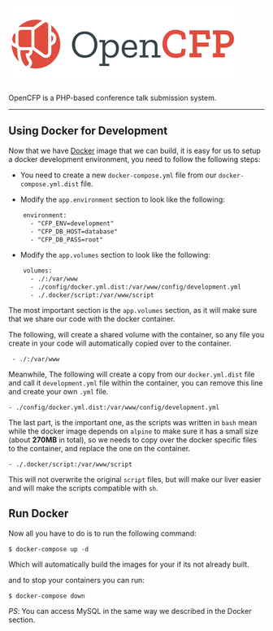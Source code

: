 # [![OpenCFP Banner](docs/img/banner.png)](https://github.com/opencfp/opencfp)

OpenCFP is a PHP-based conference talk submission system.

---
## Using Docker for Development

Now that we have [Docker](https://docker.com) image that we can build, it is easy for us to setup a docker 
development environment, you need to follow the following steps:

* You need to create a new `docker-compose.yml` file from our `docker-compose.yml.dist` file.

* Modify the `app.environment` section to look like the following:

```
    environment:
      - "CFP_ENV=development"
      - "CFP_DB_HOST=database"
      - "CFP_DB_PASS=root"
```

* Modify the `app.volumes` section to look like the following:

```
    volumes:
      - ./:/var/www
      - ./config/docker.yml.dist:/var/www/config/development.yml
      - ./.docker/script:/var/www/script
```

The most important section is the `app.volumes` section, as it will make sure that we share our code with the docker 
container.

The following, will create a shared volume with the container, so any file you create in your code will automatically 
copied over to the container.

```
 - ./:/var/www
```

Meanwhile, The following will create a copy from our `docker.yml.dist` file and call it `development.yml` file within 
the container, you can remove this line and create your own `.yml` file.

```
- ./config/docker.yml.dist:/var/www/config/development.yml
```

The last part, is the important one, as the scripts was written in `bash` mean while the docker image depends on `alpine`
to make sure it has a small size (about **270MB** in total), so we needs to copy over the docker specific files to the
container, and replace the one on the container.

```
- ./.docker/script:/var/www/script
```

This will not overwrite the original `script` files, but will make our liver easier and will make the scripts 
compatible with `sh`.

## Run Docker

Now all you have to do is to run the following command:

```
$ docker-compose up -d
```

Which will automatically build the images for your if its not already built.

and to stop your containers you can run:

```
$ docker-compose down
```

_PS_: You can access MySQL in the same way we described in the Docker section.
